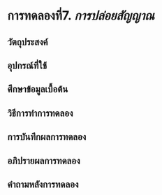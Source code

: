 # การทดลองที่7. _การปล่อยสัญญาณ_

## วัตถุประสงค์
## อุปกรณ์ที่ใช้
## ศึกษาข้อมูลเบื้อต้น
## วิธีการทำการทดลอง
## การบันทึกผลการทดลอง
## อภิปรายผลการทดลอง
## คำถามหลังการทดลอง
